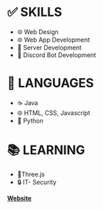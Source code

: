 # ✅ SKILLS

 - 🌐 Web Design
 - 🌐 Web App Development
 - 📶 Server Development
 - 🤖 Discord Bot Development

# 📄 LANGUAGES

 - ☕️  Java
 - 🌐 HTML, CSS, Javascript
 - 🐍 Python

# 📚 LEARNING

 - 🔺Three.js
 - 🔒 IT- Security
 

**[Website](https://olikam0712.github.io/olikam0712/)**

